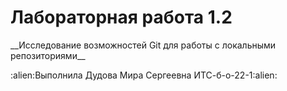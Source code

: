 # Лабораторная работа 1.2
<p>__Исследование
возможностей Git для работы с
локальными репозиториями__</p>
:alien:Выполнила Дудова Мира Сергеевна ИТС-б-о-22-1:alien:
